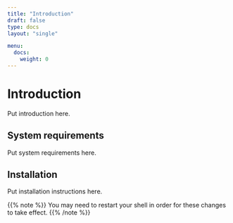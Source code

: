```yaml
---
title: "Introduction"
draft: false
type: docs
layout: "single"

menu:
  docs:
    weight: 0
---
```


# Introduction

Put introduction here.

## System requirements

Put system requirements here.

## Installation

Put installation instructions here.

{{% note %}}
You may need to restart your shell in order for these changes to take effect.
{{% /note %}}
